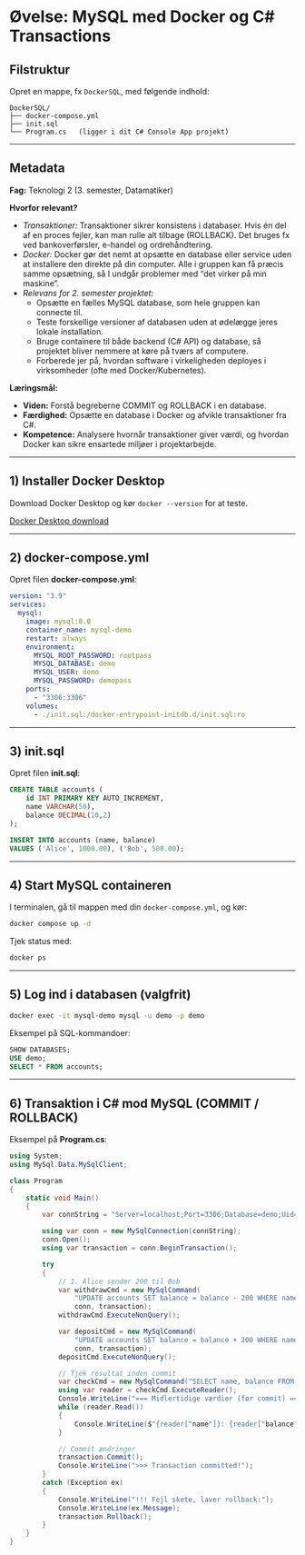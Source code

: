 # Øvelse: MySQL med Docker og C# Transactions

## Filstruktur
Opret en mappe, fx `DockerSQL`, med følgende indhold:

```
DockerSQL/
├── docker-compose.yml
├── init.sql
└── Program.cs   (ligger i dit C# Console App projekt)
```

---

## Metadata

**Fag:** Teknologi 2 (3. semester, Datamatiker)  

**Hvorfor relevant?**

- *Transaktioner:* Transaktioner sikrer konsistens i databaser. Hvis én del af en proces fejler, kan man rulle alt tilbage (ROLLBACK). Det bruges fx ved bankoverførsler, e-handel og ordrehåndtering.
- *Docker:* Docker gør det nemt at opsætte en database eller service uden at installere den direkte på din computer. Alle i gruppen kan få præcis samme opsætning, så I undgår problemer med “det virker på min maskine”.
- *Relevans for 2. semester projektet:*  
  - Opsætte en fælles MySQL database, som hele gruppen kan connecte til.  
  - Teste forskellige versioner af databasen uden at ødelægge jeres lokale installation.  
  - Bruge containere til både backend (C# API) og database, så projektet bliver nemmere at køre på tværs af computere.  
  - Forberede jer på, hvordan software i virkeligheden deployes i virksomheder (ofte med Docker/Kubernetes).  

**Læringsmål:**

- **Viden:** Forstå begreberne COMMIT og ROLLBACK i en database.  
- **Færdighed:** Opsætte en database i Docker og afvikle transaktioner fra C#.  
- **Kompetence:** Analysere hvornår transaktioner giver værdi, og hvordan Docker kan sikre ensartede miljøer i projektarbejde.  

---

## 1) Installer Docker Desktop
Download Docker Desktop og kør `docker --version` for at teste.

[Docker Desktop download](https://www.docker.com/products/docker-desktop/)

---

## 2) docker-compose.yml
Opret filen **docker-compose.yml**:

```yaml
version: "3.9"
services:
  mysql:
    image: mysql:8.0
    container_name: mysql-demo
    restart: always
    environment:
      MYSQL_ROOT_PASSWORD: rootpass
      MYSQL_DATABASE: demo
      MYSQL_USER: demo
      MYSQL_PASSWORD: demopass
    ports:
      - "3306:3306"
    volumes:
      - ./init.sql:/docker-entrypoint-initdb.d/init.sql:ro
```

---

## 3) init.sql
Opret filen **init.sql**:

```sql
CREATE TABLE accounts (
    id INT PRIMARY KEY AUTO_INCREMENT,
    name VARCHAR(50),
    balance DECIMAL(10,2)
);

INSERT INTO accounts (name, balance)
VALUES ('Alice', 1000.00), ('Bob', 500.00);
```

---

## 4) Start MySQL containeren
I terminalen, gå til mappen med din `docker-compose.yml`, og kør:

```bash
docker compose up -d
```

Tjek status med:

```bash
docker ps
```

---

## 5) Log ind i databasen (valgfrit)
```bash
docker exec -it mysql-demo mysql -u demo -p demo
```

Eksempel på SQL-kommandoer:

```sql
SHOW DATABASES;
USE demo;
SELECT * FROM accounts;
```

---

## 6) Transaktion i C# mod MySQL (COMMIT / ROLLBACK)

Eksempel på **Program.cs**:

```csharp
using System;
using MySql.Data.MySqlClient;

class Program
{
    static void Main()
    {
        var connString = "Server=localhost;Port=3306;Database=demo;Uid=demo;Pwd=demopass;";

        using var conn = new MySqlConnection(connString);
        conn.Open();
        using var transaction = conn.BeginTransaction();

        try
        {
            // 1. Alice sender 200 til Bob
            var withdrawCmd = new MySqlCommand(
                "UPDATE accounts SET balance = balance - 200 WHERE name = 'Alice';",
                conn, transaction);
            withdrawCmd.ExecuteNonQuery();

            var depositCmd = new MySqlCommand(
                "UPDATE accounts SET balance = balance + 200 WHERE name = 'Bob';",
                conn, transaction);
            depositCmd.ExecuteNonQuery();

            // Tjek resultat inden commit
            var checkCmd = new MySqlCommand("SELECT name, balance FROM accounts;", conn, transaction);
            using var reader = checkCmd.ExecuteReader();
            Console.WriteLine("=== Midlertidige værdier (før commit) ===");
            while (reader.Read())
            {
                Console.WriteLine($"{reader["name"]}: {reader["balance"]}");
            }

            // Commit ændringer
            transaction.Commit();
            Console.WriteLine(">>> Transaction committed!");
        }
        catch (Exception ex)
        {
            Console.WriteLine("!!! Fejl skete, laver rollback:");
            Console.WriteLine(ex.Message);
            transaction.Rollback();
        }
    }
}
```
